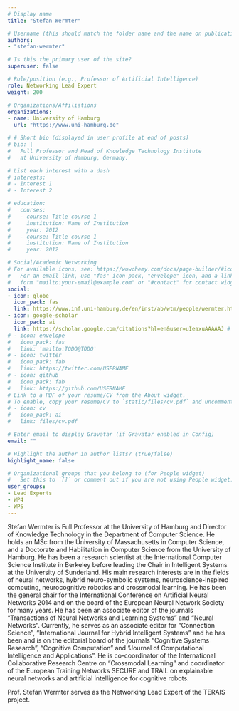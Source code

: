 ```yaml
---
# Display name
title: "Stefan Wermter"

# Username (this should match the folder name and the name on publications)
authors:
- "stefan-wermter"

# Is this the primary user of the site?
superuser: false

# Role/position (e.g., Professor of Artificial Intelligence)
role: Networking Lead Expert
weight: 200

# Organizations/Affiliations
organizations:
- name: University of Hamburg
  url: "https://www.uni-hamburg.de"

# # Short bio (displayed in user profile at end of posts)
# bio: |
#   Full Professor and Head of Knowledge Technology Institute
#   at University of Hamburg, Germany.

# List each interest with a dash
# interests:
# - Interest 1
# - Interest 2

# education:
#   courses:
#   - course: Title course 1
#     institution: Name of Institution
#     year: 2012
#   - course: Title course 1
#     institution: Name of Institution
#     year: 2012

# Social/Academic Networking
# For available icons, see: https://wowchemy.com/docs/page-builder/#icons
#   For an email link, use "fas" icon pack, "envelope" icon, and a link in the
#   form "mailto:your-email@example.com" or "#contact" for contact widget.
social:
- icon: globe
  icon_pack: fas
  link: https://www.inf.uni-hamburg.de/en/inst/ab/wtm/people/wermter.html
- icon: google-scholar
  icon_pack: ai
  link: https://scholar.google.com/citations?hl=en&user=uIeaxuAAAAAJ # TODO
# - icon: envelope
#   icon_pack: fas
#   link: 'mailto:TODO@TODO'
# - icon: twitter
#   icon_pack: fab
#   link: https://twitter.com/USERNAME
# - icon: github
#   icon_pack: fab
#   link: https://github.com/USERNAME
# Link to a PDF of your resume/CV from the About widget.
# To enable, copy your resume/CV to `static/files/cv.pdf` and uncomment the lines below.
# - icon: cv
#   icon_pack: ai
#   link: files/cv.pdf

# Enter email to display Gravatar (if Gravatar enabled in Config)
email: ""

# Highlight the author in author lists? (true/false)
highlight_name: false

# Organizational groups that you belong to (for People widget)
#   Set this to `[]` or comment out if you are not using People widget.
user_groups:
- Lead Experts
- WP4
- WP5
---
```

Stefan Wermter is Full Professor at the University of Hamburg and Director
of Knowledge Technology in the Department of Computer Science. He holds an
MSc from the University of Massachusetts in Computer Science, and a
Doctorate and Habilitation in Computer Science from the University of
Hamburg. He has been a research scientist at the International Computer
Science Institute in Berkeley before leading the Chair in Intelligent
Systems at the University of Sunderland. His main research interests are in
the fields of neural networks, hybrid neuro-symbolic systems,
neuroscience-inspired computing, neurocognitive robotics and crossmodal
learning. He has been the general chair for the International Conference on
Artificial Neural Networks 2014 and on the board of the European Neural
Network Society for many years. He has been an associate editor of the
journals “Transactions of Neural Networks and Learning Systems” and “Neural
Networks”. Currently, he serves as an associate editor for “Connection
Science”, “International Journal for Hybrid Intelligent Systems” and he has
been and is on the editorial board of the journals “Cognitive Systems
Research”, “Cognitive Computation” and “Journal of Computational
Intelligence and Applications”. He is co-coordinator of the International
Collaborative Research Centre on “Crossmodal Learning” and coordinator of
the European Training Networks SECURE and TRAIL on explainable neural
networks and artificial intelligence for cognitive robots.

Prof. Stefan Wermter serves as the Networking Lead Expert of the TERAIS project.

